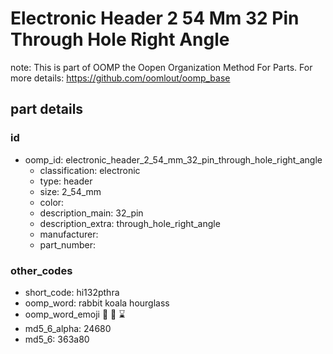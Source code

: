 # Electronic Header 2 54 Mm 32 Pin Through Hole Right Angle  

note: This is part of OOMP the Oopen Organization Method For Parts. For more details: https://github.com/oomlout/oomp_base

##  part details





### id
* oomp_id: electronic_header_2_54_mm_32_pin_through_hole_right_angle
  * classification: electronic
  * type: header
  * size: 2_54_mm
  * color: 
  * description_main: 32_pin
  * description_extra: through_hole_right_angle
  * manufacturer: 
  * part_number: 

### other_codes
* short_code: hi132pthra
* oomp_word: rabbit koala hourglass
* oomp_word_emoji :rabbit: :koala: :hourglass:
* md5_6_alpha: 24680
* md5_6: 363a80